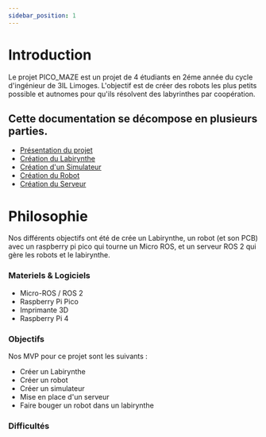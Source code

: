 ```yaml
---
sidebar_position: 1
---
```


# Introduction

Le projet PICO_MAZE est un projet de 4 étudiants en 2éme année du cycle d'ingénieur de 3IL Limoges. L'objectif est de créer des robots les plus petits possible et autnomes pour qu'ils résolvent des labyrinthes par coopération.

## Cette documentation se décompose en plusieurs parties.
 - [Présentation du projet](/docs/intro)
 - [Création du Labirynthe](/docs/labirynthe)
 - [Création d'un Simulateur](/docs/simulateur)
 - [Création du Robot](/docs/robot)
 - [Création du Serveur](/docs/server)


# Philosophie

Nos différents objectifs ont été de crée un Labirynthe, un robot (et son PCB) avec un raspberry pi pico qui tourne un Micro ROS, et un serveur ROS 2 qui gère les robots et le labirynthe.

###  Materiels & Logiciels

- Micro-ROS / ROS 2
- Raspberry Pi Pico
- Imprimante 3D
- Raspberry Pi 4


###  Objectifs
Nos MVP pour ce projet sont les suivants :
- Créer un Labirynthe
- Créer un robot
- Créer un simulateur
- Mise en place d'un serveur
- Faire bouger un robot dans un labirynthe

###  Difficultés

